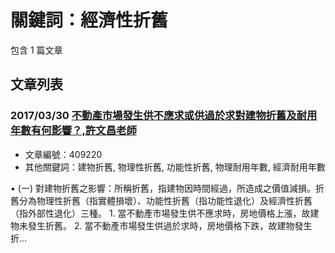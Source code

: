 # 關鍵詞：經濟性折舊

包含 1 篇文章

## 文章列表

### 2017/03/30 [不動產市場發生供不應求或供過於求對建物折舊及耐用年數有何影響？,許文昌老師](../../articles/409220_%E4%B8%8D%E5%8B%95%E7%94%A2%E5%B8%82%E5%A0%B4%E7%99%BC%E7%94%9F%E4%BE%9B%E4%B8%8D%E6%87%89%E6%B1%82%E6%88%96%E4%BE%9B%E9%81%8E%E6%96%BC%E6%B1%82%E5%B0%8D%E5%BB%BA%E7%89%A9%E6%8A%98%E8%88%8A%E5%8F%8A%E8%80%90%E7%94%A8%E5%B9%B4%E6%95%B8%E6%9C%89%E4%BD%95%E5%BD%B1%E9%9F%BF%EF%BC%9F%2C%E8%A8%B1%E6%96%87%E6%98%8C%E8%80%81%E5%B8%AB.md)
- 文章編號：409220
- 其他關鍵詞：建物折舊, 物理性折舊, 功能性折舊, 物理耐用年數, 經濟耐用年數

• (一) 對建物折舊之影響：所稱折舊，指建物因時間經過，所造成之價值減損。折舊分為物理性折舊（指實體損壞）、功能性折舊（指功能性退化）及經濟性折舊（指外部性退化）三種。 1. 當不動產市場發生供不應求時，房地價格上漲，故建物未發生折舊。 2. 當不動產市場發生供過於求時，房地價格下跌，故建物發生折...
